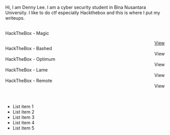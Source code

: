 Hi, I am Denny Lee. I am a cyber security student in Bina Nusantara University. I like to do ctf especially Hackthebox and this is where I put my writeups.
<br><br>



HackTheBox - Magic <a href="google.com"><div align="right">View</div></a>
HackTheBox - Bashed <div align="right">View</div>
HackTheBox - Optimum <div align="right">View</div>
HackTheBox - Lame <div align="right">View</div>
HackTheBox - Remote <div align="right">View</div>
<br><br>
<ul>
  <li>List item 1</li>
  <li>List item 2</li>
  <li>List item 3</li>
  <li>List item 4</li>
  <li>List item 5</li>
</ul>



